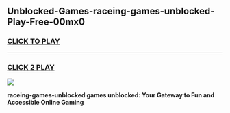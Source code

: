 
## Unblocked-Games-raceing-games-unblocked-Play-Free-00mx0
<h3>
<a href="https://premium76.site?title=raceing-games-unblocked&ref=18A">CLICK TO PLAY</a></h3>
<hr>

<h3>
<a href="https://premium76.site?title=raceing-games-unblocked&ref=18A">CLICK 2 PLAY</a>
  
</h3>

<a href="https://premium76.site?title=raceing-games-unblocked&ref=18A"><img src="https://clearcache.store/games.png"></a>


**raceing-games-unblocked games unblocked: Your Gateway to Fun and Accessible Online Gaming**
